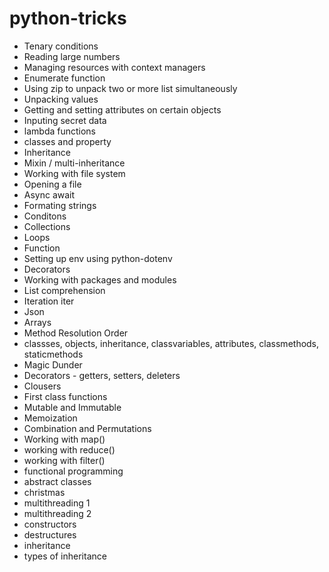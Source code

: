 # python-tricks

- Tenary conditions
- Reading large numbers
- Managing resources with context managers
- Enumerate function
- Using zip to unpack two or more list simultaneously
- Unpacking values
- Getting and setting attributes on certain objects
- Inputing secret data
- lambda functions
- classes and property
- Inheritance
- Mixin / multi-inheritance
- Working with file system
- Opening a file
- Async await
- Formating strings
- Conditons
- Collections
- Loops
- Function
- Setting up env using python-dotenv
- Decorators
- Working with packages and modules
- List comprehension
- Iteration iter
- Json
- Arrays
- Method Resolution Order
- classses, objects, inheritance, classvariables, attributes, classmethods, staticmethods 
- Magic Dunder
- Decorators - getters, setters, deleters
- Clousers
- First class functions
- Mutable and Immutable
- Memoization
- Combination and Permutations
- Working with map()
- working with reduce()
- working with filter()
- functional programming
- abstract classes
- christmas
- multithreading 1
- multithreading 2
- constructors
- destructures
- inheritance
- types of inheritance

